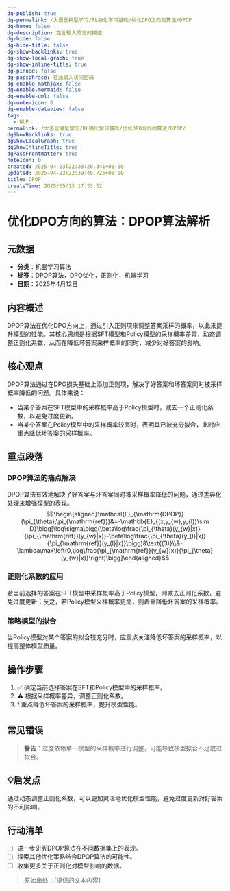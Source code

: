 ```yaml
---
dg-publish: true
dg-permalink: /大语言模型学习/RL强化学习基础/优化DPO方向的算法/DPOP
dg-home: false
dg-description: 在此输入笔记的描述
dg-hide: false
dg-hide-title: false
dg-show-backlinks: true
dg-show-local-graph: true
dg-show-inline-title: true
dg-pinned: false
dg-passphrase: 在此输入访问密码
dg-enable-mathjax: false
dg-enable-mermaid: false
dg-enable-uml: false
dg-note-icon: 0
dg-enable-dataview: false
tags:
  - NLP
permalink: /大语言模型学习/RL强化学习基础/优化DPO方向的算法/DPOP/
dgShowBacklinks: true
dgShowLocalGraph: true
dgShowInlineTitle: true
dgPassFrontmatter: true
noteIcon: 0
created: 2025-04-23T22:38:20.341+08:00
updated: 2025-04-23T22:39:40.725+08:00
title: DPOP
createTime: 2025/05/13 17:33:52
---
```




# 优化DPO方向的算法：DPOP算法解析

## 元数据
- **分类**：机器学习算法
- **标签**：DPOP算法，DPO优化，正则化，机器学习
- **日期**：2025年4月12日


## 内容概述
DPOP算法在优化DPO方向上，通过引入正则项来调整答案采样的概率，以此来提升模型的性能。其核心思想是根据SFT模型和Policy模型的采样概率差异，动态调整正则化系数，从而在降低坏答案采样概率的同时，减少对好答案的影响。


## 核心观点
DPOP算法通过在DPO损失基础上添加正则项，解决了好答案和坏答案同时被采样概率降低的问题。具体来说：

- 当某个答案在SFT模型中的采样概率高于Policy模型时，减去一个正则化系数，以避免过度更新。
- 当某个答案在Policy模型中的采样概率较高时，表明其已被充分拟合，此时应重点降低坏答案的采样概率。


## 重点段落

### DPOP算法的痛点解决
DPOP算法有效地解决了好答案与坏答案同时被采样概率降低的问题，通过差异化处理来增强模型的表现。
$$\begin{aligned}\mathcal{L}_{\mathrm{DPOP}}(\pi_{\theta};\pi_{\mathrm{ref}})&=-\mathbb{E}_{(x,y_{w},y_{l})\sim D}\bigg[\log\sigma\bigg(\beta\log\frac{\pi_{\theta}(y_{w}|x)}{\pi_{\mathrm{ref}}(y_{w}|x)}-\beta\log\frac{\pi_{\theta}(y_{l}|x)}{\pi_{\mathrm{ref}}(y_{l}|x)}\bigg)&\text{(3)}\\&-\lambda\max\left(0,\log\frac{\pi_{\mathrm{ref}}(y_{w}|x)}{\pi_{\theta}(y_{w}|x)}\right)\bigg]\end{aligned}$$


### 正则化系数的应用
若当前选择的答案在SFT模型中采样概率高于Policy模型，则减去正则化系数，避免过度更新；反之，若Policy模型采样概率更高，则着重降低坏答案的采样概率。


### 策略模型的拟合
当Policy模型对某个答案的拟合较充分时，应重点关注降低坏答案的采样概率，以提高整体模型质量。


## 操作步骤
1. ✅ 确定当前选择答案在SFT和Policy模型中的采样概率。
2. ⚠ 根据采样概率差异，调整正则化系数。
3. ❗ 重点降低坏答案的采样概率，提升模型性能。


## 常见错误
> **警告**：过度依赖单一模型的采样概率进行调整，可能导致模型拟合不足或过拟合。


## 💡启发点
通过动态调整正则化系数，可以更加灵活地优化模型性能，避免过度更新对好答案的不利影响。


## 行动清单
- [ ] 进一步研究DPOP算法在不同数据集上的表现。
- [ ] 探索其他优化策略结合DPOP算法的可能性。
- [ ] 收集更多关于正则化对模型影响的数据。

> 原始出处：[提供的文本内容]
